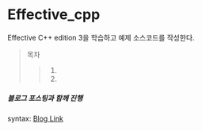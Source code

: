 # Effective_cpp
Effective C++ edition 3을 학습하고 예제 소스코드를 작성한다.

> 목차
>> 1.
>> 2.

##### 블로그 포스팅과 함께 진행
syntax: [Blog Link](https://redcoder.tistory.com/category/C_C%2B%2B%20%ED%94%84%EB%A1%9C%EA%B7%B8%EB%9E%98%EB%B0%8D/Effective%20C%2B%2B
 )
